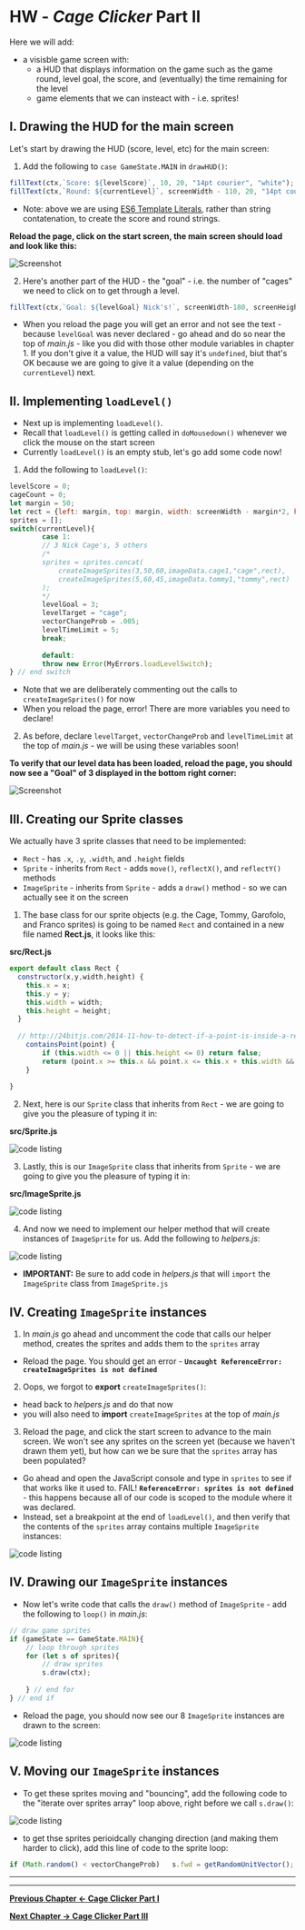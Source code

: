 # HW - *Cage Clicker* Part II

Here we will add:
 - a visisble game screen with:
   - a HUD that displays information on the game such as the game round, level goal, the score, and (eventually) the time remaining for the level
   - game elements that we can insteact with - i.e. sprites!

## I. Drawing the HUD for the main screen

Let's start by drawing the HUD (score, level, etc) for the main screen:

1. Add the following to `case GameState.MAIN` in `drawHUD()`:

```js
fillText(ctx,`Score: ${levelScore}`, 10, 20, "14pt courier", "white");
fillText(ctx,`Round: ${currentLevel}`, screenWidth - 110, 20, "14pt courier", "white");
```

- Note: above we are using [ES6 Template Literals](https://developer.mozilla.org/en-US/docs/Web/JavaScript/Reference/Template_literals), rather than string contatenation, to create the score and round strings.

**Reload the page, click on the start screen, the main screen should load and look like this:**

![Screenshot](./_images/HW-cage-5.jpg)


2. Here's another part of the HUD - the "goal" - i.e. the number of "cages" we need to click on to get through a level.

```js
fillText(ctx,`Goal: ${levelGoal} Nick's!`, screenWidth-180, screenHeight-20, "14pt courier", "white");
```

- When you reload the page you will get an error and not see the text - because `levelGoal` was never declared - go ahead and do so near the top of *main.js* - like you did with those other module variables in chapter 1. If you don't give it a value, the HUD will say it's `undefined`, biut that's OK because we are going to give it a value (depending on the `currentLevel`) next.

## II. Implementing `loadLevel()`

- Next up is implementing `loadLevel()`.
- Recall that `loadLevel()` is getting called in `doMousedown()` whenever we click the mouse on the start screen
- Currently  `loadLevel()` is an empty stub, let's go add some code now!

1. Add the following to `loadLevel()`:

```js
levelScore = 0;
cageCount = 0;
let margin = 50;
let rect = {left: margin, top: margin, width: screenWidth - margin*2, height: screenHeight-margin*3}
sprites = [];
switch(currentLevel){
		case 1:
		// 3 Nick Cage's, 5 others
		/*
		sprites = sprites.concat(	
			createImageSprites(3,50,60,imageData.cage1,"cage",rect),
			createImageSprites(5,60,45,imageData.tommy1,"tommy",rect)
		);
		*/
		levelGoal = 3;
		levelTarget = "cage";
		vectorChangeProb = .005;
		levelTimeLimit = 5;
		break;
				
		default:
		throw new Error(MyErrors.loadLevelSwitch);
} // end switch
```
- Note that we are deliberately commenting out the calls to `createImageSprites()` for now
- When you reload the page, error! There are more variables you need to declare!

2. As before, declare `levelTarget`, `vectorChangeProb` and `levelTimeLimit` at the top of *main.js* - we will be using these variables soon!

**To verify that our level data has been loaded, reload the page, you should now see a "Goal" of 3 displayed in the bottom right corner:**

![Screenshot](./_images/HW-cage-6.jpg)


## III. Creating our Sprite classes

We actually have 3 sprite classes that need to be implemented:

- `Rect` - has `.x`, `.y`, `.width`, and `.height` fields
- `Sprite` - inherits from `Rect` - adds `move()`, `reflectX()`, and `reflectY()` methods
- `ImageSprite` - inherits from `Sprite` - adds a `draw()` method - so we can actually see it on the screen

1. The base class for our sprite objects (e.g. the Cage, Tommy, Garofolo, and Franco sprites) is going to be named `Rect` and contained in a new file named **Rect.js**, it looks like this:

**src/Rect.js**
```js
export default class Rect {
  constructor(x,y,width,height) {
  	this.x = x;
  	this.y = y;
  	this.width = width;
    this.height = height;
  }
  
  // http://24bitjs.com/2014-11-how-to-detect-if-a-point-is-inside-a-rectangle-in-javascript/
	containsPoint(point) {
		if (this.width <= 0 || this.height <= 0) return false;
		return (point.x >= this.x && point.x <= this.x + this.width && point.y >= this.y && point.y <= this.y + this.height);
	}
  
}
```

2. Next, here is our `Sprite` class that inherits from `Rect` - we are going to give you the pleasure of typing it in:

**src/Sprite.js**

![code listing](./_images/HW-cage-7.jpg)


3. Lastly, this is our `ImageSprite` class that inherits from `Sprite` - we are going to give you the pleasure of typing it in:

**src/ImageSprite.js**

![code listing](./_images/HW-cage-8.jpg)


4. And now we need to implement our helper method that will create instances of `ImageSprite` for us. Add the following to *helpers.js*:

![code listing](./_images/HW-cage-9.jpg)

- **IMPORTANT:** Be sure to add code in *helpers.js* that will `import` the `ImageSprite` class from `ImageSprite.js`


## IV. Creating `ImageSprite` instances

1. In *main.js* go ahead and uncomment the code that calls our helper method, creates the sprites and adds them to the `sprites` array

- Reload the page. You should get an error - **`Uncaught ReferenceError: createImageSprites is not defined`**

2. Oops, we forgot to **export** `createImageSprites()`:
  - head back to *helpers.js* and do that now
  - you will also need to **import** `createImageSprites` at the top of *main.js*

3. Reload the page, and click the start screen to advance to the main screen. We won't see any sprites on the screen yet (because we haven't drawn them yet), but how can we be sure that the `sprites` array has been populated?
  - Go ahead and open the JavaScript console and type in `sprites` to see if that works like it used to. FAIL! **`ReferenceError: sprites is not defined`** - this happens because all of our code is scoped to the module where it was declared.
  - Instead, set a breakpoint at the end of `loadLevel()`, and then verify that the contents of the `sprites` array contains multiple `ImageSprite` instances:

![code listing](./_images/HW-cage-10.jpg)

## IV. Drawing our `ImageSprite` instances

- Now let's write code that calls the `draw()` method of `ImageSprite` - add the following to `loop()` in *main.js*:

```js
// draw game sprites
if (gameState == GameState.MAIN){
	// loop through sprites
	for (let s of sprites){
		// draw sprites
		s.draw(ctx);
	
	} // end for
} // end if
```

- Reload the page, you should now see our 8 `ImageSprite` instances are drawn to the screen:

![code listing](./_images/HW-cage-11.jpg)


## V. Moving our `ImageSprite` instances

- To get these sprites moving and "bouncing", add the following code to the "iterate over sprites array" loop above, right before we call `s.draw()`:

![code listing](./_images/HW-cage-12.jpg)

- to get thse sprites perioidcally changing direction (and making them harder to click), add this line of code to the sprite loop:

```js
if (Math.random() < vectorChangeProb)	s.fwd = getRandomUnitVector();
```


<hr><hr>

**[Previous Chapter <- Cage Clicker Part I](HW-cage-clicker-1.md)**

**[Next Chapter -> Cage Clicker Part III](HW-cage-clicker-3.md)**
